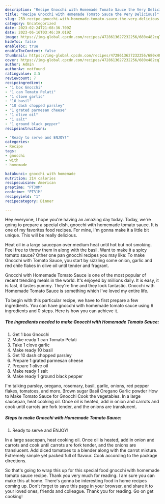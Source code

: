 ```yaml
---
description: "Recipe Gnocchi with Homemade Tomato Sauce the Very Delicious}"
title: "Recipe Gnocchi with Homemade Tomato Sauce the Very Delicious}"
slug: 259-recipe-gnocchi-with-homemade-tomato-sauce-the-very-delicious
category: Uncategorized
date: 2023-02-24T21:08:36.709Z
date: 2023-06-16T03:46:39.019Z
image: https://img-global.cpcdn.com/recipes/4728613627232256/680x482cq70/gnocchi-with-homemade-tomato-sauce-recipe-main-photo.jpg
hideToc: false
enableToc: true
enableTocContent: false
thumbnail: https://img-global.cpcdn.com/recipes/4728613627232256/680x482cq70/gnocchi-with-homemade-tomato-sauce-recipe-main-photo.jpg
cover: https://img-global.cpcdn.com/recipes/4728613627232256/680x482cq70/gnocchi-with-homemade-tomato-sauce-recipe-main-photo.jpg
author: Admin
authorAv: notfound
ratingvalue: 3.5
reviewcount: 7
recipeingredient:
- "1 box Gnocchi"
- "1 can Tomato Pelati"
- "1 clove garlic"
- "10 basil"
- "10 dash chopped parsley"
- "1 grated parmesan cheese"
- "1 olive oil"
- "1 salt"
- "1 ground black pepper"
recipeinstructions:

- "Ready to serve and ENJOY!"
categories:
- Recipe
tags:
- gnocchi
- with
- homemade

katakunci: gnocchi with homemade 
nutrition: 214 calories
recipecuisine: American
preptime: "PT30M"
cooktime: "PT31M"
recipeyield: "1"
recipecategory: Dinner

---
```



Hey everyone, I hope you're having an amazing day today. Today, we're going to prepare a special dish, gnocchi with homemade tomato sauce. It is one of my favorites food recipes. For mine, I'm gonna make it a little bit unique. This will be really delicious.

Heat oil in a large saucepan over medium heat until hot but not smoking. Feel free to throw them in along with the basil. Want to make it a spicy tomato sauce? Other one pan gnocchi recipes you may like: To make Gnocchi with Tomato Sauce, you start by sizzling some onion, garlic and red chile flakes in olive oil until tender and fragrant.

Gnocchi with Homemade Tomato Sauce is one of the most popular of recent trending meals in the world. It's enjoyed by millions daily. It is easy, it is fast, it tastes yummy. They're fine and they look fantastic. Gnocchi with Homemade Tomato Sauce is something which I've loved my entire life.


To begin with this particular recipe, we have to first prepare a few ingredients. You can have gnocchi with homemade tomato sauce using 9 ingredients and 0 steps. Here is how you can achieve it.

<!--inarticleads1-->

##### The ingredients needed to make Gnocchi with Homemade Tomato Sauce:

1. Get 1 box Gnocchi
1. Make ready 1 can Tomato Pelati
1. Take 1 clove garlic
1. Make ready 10 basil
1. Get 10 dash chopped parsley
1. Prepare 1 grated parmesan cheese
1. Prepare 1 olive oil
1. Make ready 1 salt
1. Make ready 1 ground black pepper


I&#39;m talking parsley, oregano, rosemary, basil, garlic, onions, red pepper flakes, tomatoes, and more. Brown sugar Basil Oregano Garlic powder How to Make Tomato Sauce for Gnocchi Cook the vegetables. In a large saucepan, heat cooking oil. Once oil is heated, add in onion and carrots and cook until carrots are fork tender, and the onions are translucent. 

<!--inarticleads2-->

##### Steps to make Gnocchi with Homemade Tomato Sauce:


1. Ready to serve and ENJOY!

In a large saucepan, heat cooking oil. Once oil is heated, add in onion and carrots and cook until carrots are fork tender, and the onions are translucent. Add diced tomatoes to a blender along with the carrot mixture. Extremely simple yet packed full of flavour. Cook according to the package directions. 

So that's going to wrap this up for this special food gnocchi with homemade tomato sauce recipe. Thank you very much for reading. I am sure you can make this at home. There's gonna be interesting food in home recipes coming up. Don't forget to save this page in your browser, and share it to your loved ones, friends and colleague. Thank you for reading. Go on get cooking!
